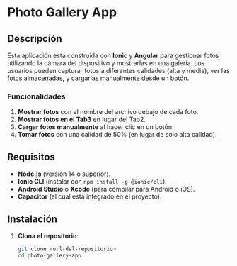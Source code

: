 # Photo Gallery App

## Descripción

Esta aplicación está construida con **Ionic** y **Angular** para gestionar fotos utilizando la cámara del dispositivo y mostrarlas en una galería. Los usuarios pueden capturar fotos a diferentes calidades (alta y media), ver las fotos almacenadas, y cargarlas manualmente desde un botón.

### Funcionalidades

1. **Mostrar fotos** con el nombre del archivo debajo de cada foto.
2. **Mostrar fotos en el Tab3** en lugar del Tab2.
3. **Cargar fotos manualmente** al hacer clic en un botón.
4. **Tomar fotos** con una calidad de 50% (en lugar de solo alta calidad).

## Requisitos

- **Node.js** (versión 14 o superior).
- **Ionic CLI** (instalar con `npm install -g @ionic/cli`).
- **Android Studio** o **Xcode** (para compilar para Android o iOS).
- **Capacitor** (el cual está integrado en el proyecto).

## Instalación

1. **Clona el repositorio**:

   ```bash
   git clone <url-del-repositorio>
   cd photo-gallery-app
